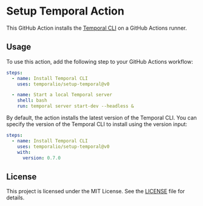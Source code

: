 # Setup Temporal Action

This GitHub Action installs the [Temporal CLI](https://github.com/temporalio/cli) on a GitHub Actions runner.

## Usage

To use this action, add the following step to your GitHub Actions workflow:

```yaml
steps:
  - name: Install Temporal CLI
    uses: temporalio/setup-temporal@v0

  - name: Start a local Temporal server
    shell: bash
    run: temporal server start-dev --headless &
```

By default, the action installs the latest version of the Temporal CLI. You can specify the version of the Temporal CLI to install using the version input:

```yaml
steps:
  - name: Install Temporal CLI
    uses: temporalio/setup-temporal@v0
    with:
      version: 0.7.0
```

## License

This project is licensed under the MIT License. See the [LICENSE](LICENSE) file for details.
